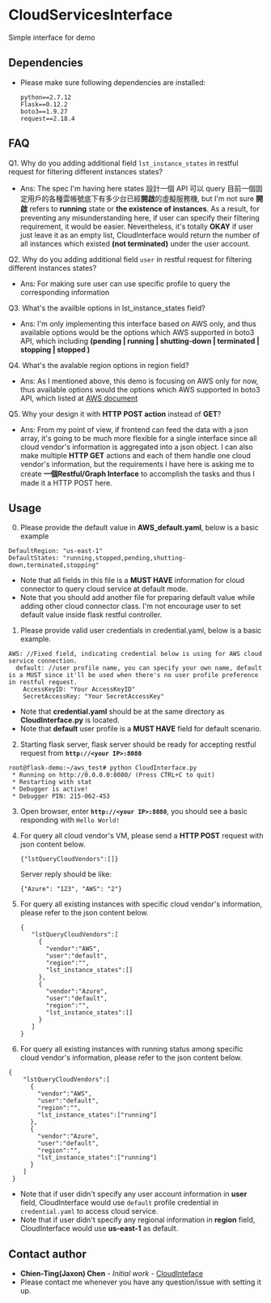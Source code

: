 # CloudServicesInterface
Simple interface for demo

## Dependencies

* Please make sure following dependencies are installed:
  ```
  python==2.7.12
  Flask==0.12.2
  boto3==1.9.27
  request==2.18.4
  ```
## FAQ

Q1. Why do you adding additional field `lst_instance_states` in restful request for filtering different instances states?
* Ans: The spec I'm having here states 設計一個 API 可以  query 目前一個固定用戶的各種雲帳號底下有多少台已經**開啟**的虛擬服務機, but I'm not sure **開啟** refers to **running** state or **the existence of instances**. As a result, for preventing any misunderstanding here, if user can specify their filtering requirement, it would be easier. Nevertheless, it's totally **OKAY** if user just leave it as an empty list, CloudInterface would return the number of all instances which existed **(not terminated)** under the user account.

Q2. Why do you adding additional field `user` in restful request for filtering different instances states?
* Ans: For making sure user can use specific profile to query the corresponding information

Q3. What's the availble options in lst_instance_states field?
* Ans: I'm only implementing this interface based on AWS only, and thus available options would be the options which AWS supported in boto3 API, which including **(pending | running | shutting-down | terminated | stopping | stopped )**

Q4. What's the avalable region options in region field?
* Ans: As I mentioned above, this demo is focusing on AWS only for now, thus available options would the options which AWS supported in boto3 API, which listed at [AWS document](https://docs.aws.amazon.com/en_us/AmazonRDS/latest/UserGuide/Concepts.RegionsAndAvailabilityZones.html)

Q5. Why your design it with **HTTP POST action** instead of **GET**?
* Ans: From my point of view, if frontend can feed the data with a json array, it's going to be much more flexible for a single interface since all cloud vendor's information is aggregated into a json object. I can also make multiple **HTTP GET** actions and each of them handle one cloud vendor's information, but the requirements I have here is asking me to create **一個Restful/Graph Interface** to accomplish the tasks and thus I made it a HTTP POST here. 

## Usage  
0. Please provide the default value in **AWS_default.yaml**, below is a basic example
```
DefaultRegion: "us-east-1"
DefaultStates: "running,stopped,pending,shutting-down,terminated,stopping"
```

* Note that all fields in this file is a **MUST HAVE** information for cloud connector to query cloud service at default mode.
* Note that you should add another file for preparing default value while adding other cloud connector class. I'm not encourage user to set default value inside flask restful controller.

1. Please provide valid user credentials in credential.yaml, below is a basic example.
```
AWS: //Fixed field, indicating credential below is using for AWS cloud service connection.
  default: //user profile name, you can specify your own name, default is a MUST since it'll be used when there's no user profile preference in restful request.
    AccessKeyID: "Your AccessKeyID"
    SecretAccessKey: "Your SecretAccessKey"
```

* Note that **credential.yaml** should be at the same directory as **CloudInterface.py** is located.
* Note that **default** user profile is a **MUST HAVE** field for default scenario.

2. Starting flask server, flask server should be ready for accepting restful request from **`http://<your IP>:8080`**
  
```
root@flask-demo:~/aws_test# python CloudInterface.py
 * Running on http://0.0.0.0:8080/ (Press CTRL+C to quit)
 * Restarting with stat
 * Debugger is active!
 * Debugger PIN: 215-062-453
```

3. Open browser, enter **`http://<your IP>:8080`**, you should see a basic responding with `Hello World!`

4. For query all cloud vendor's VM, please send a **HTTP POST** request with json content below.
   ```
   {"lstQueryCloudVendors":[]}
   ```  
   Server reply should be like:
   ```
   {"Azure": "123", "AWS": "2"}
   ```

5. For query all existing instances with specific cloud vendor's information, please refer to the json content below.
   ```
   {
      "lstQueryCloudVendors":[
        {
          "vendor":"AWS",
          "user":"default",
          "region":"",
          "lst_instance_states":[]
        },
        {
          "vendor":"Azure",
          "user":"default",
          "region":"",
          "lst_instance_states":[]
        }
      ]
   }
   ```

6. For query all existing instances with running status among specific cloud vendor's information, please refer to the json content below.

  ```
  {
      "lstQueryCloudVendors":[
        {
          "vendor":"AWS",
          "user":"default",
          "region":"",
          "lst_instance_states":["running"]
        },
        {
          "vendor":"Azure",
          "user":"default",
          "region":"",
          "lst_instance_states":["running"]
        }
      ]
   }
  ```

  * Note that if user didn't specify any user account information in **user** field, CloudInterface would use `default` profile credential in `credential.yaml` to access cloud service.
  * Note that if user didn't specify any regional information in **region** field, CloudInterface would use **us-east-1** as default.

## Contact author

* **Chien-Ting(Jaxon) Chen** - *Initial work* - [CloudInteface](https://github.com/chientingchen/CloudServicesInterface)
* Please contact me whenever you have any question/issue with setting it up.

 


